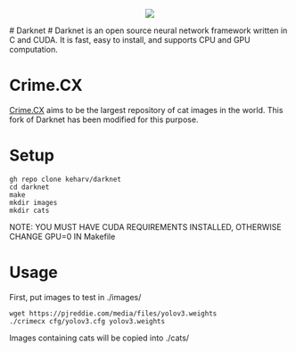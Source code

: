 <p align="center">
  <img src="http://pjreddie.com/media/files/darknet-black-small.png">
</p>
# Darknet #
Darknet is an open source neural network framework written in C and CUDA. It is fast, easy to install, and supports CPU and GPU computation.

# Crime.CX #
[Crime.CX](https://crime.cx/) aims to be the largest repository of cat images in the world. This fork of Darknet has been modified for this purpose.

# Setup #
```
gh repo clone keharv/darknet 
cd darknet
make
mkdir images
mkdir cats
```
NOTE: YOU MUST HAVE CUDA REQUIREMENTS INSTALLED, OTHERWISE CHANGE GPU=0 IN Makefile 


# Usage #
First, put images to test in ./images/
```
wget https://pjreddie.com/media/files/yolov3.weights
./crimecx cfg/yolov3.cfg yolov3.weights
```
Images containing cats will be copied into ./cats/
